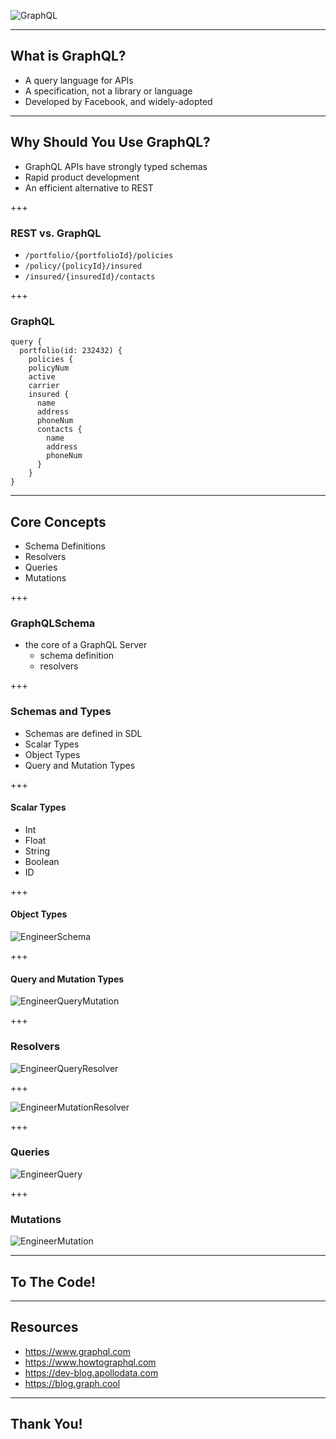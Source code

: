 ![GraphQL](/images/graphql-logo.jpg)

---
## What is GraphQL?
 - A query language for APIs
 - A specification, not a library or language
 - Developed by Facebook, and widely-adopted

---

## Why Should You Use GraphQL?
 - GraphQL APIs have strongly typed schemas
 - Rapid product development
 - An efficient alternative to REST
    
+++

### REST vs. GraphQL

 - `/portfolio/{portfolioId}/policies`
 - `/policy/{policyId}/insured`
 - `/insured/{insuredId}/contacts`

+++

### GraphQL
```
query {
  portfolio(id: 232432) {
    policies {
    policyNum
    active
    carrier
    insured {
      name
      address
      phoneNum
      contacts {
        name
        address
        phoneNum
      }
    }
}
```
---

## Core Concepts
 - Schema Definitions
 - Resolvers
 - Queries
 - Mutations

+++

### GraphQLSchema
- the core of a GraphQL Server
    - schema definition
    - resolvers

+++

### Schemas and Types
- Schemas are defined in SDL
- Scalar Types
- Object Types
- Query and Mutation Types 

+++

#### Scalar Types
 - Int
 - Float
 - String
 - Boolean
 - ID

+++

#### Object Types
![EngineerSchema](/images/engineer-schema.png)

+++

#### Query and Mutation Types
![EngineerQueryMutation](/images/engineer-query-mutation.png)

+++

### Resolvers
![EngineerQueryResolver](/images/engineer-query-resolver.png)

+++

![EngineerMutationResolver](/images/engineer-mutation-resolver.png)

+++

### Queries
![EngineerQuery](/images/engineer-query.png)

+++

### Mutations
![EngineerMutation](/images/engineer-mutation.png)

---

## To The Code!

---

## Resources
- <https://www.graphql.com>
- <https://www.howtographql.com>
- <https://dev-blog.apollodata.com>
- <https://blog.graph.cool>

---

## Thank You!